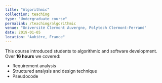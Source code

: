 ```yaml
---
title: "Algorithmic"
collection: teaching
type: "Undergraduate course"
permalink: /teaching/algorithmic
venue: "Université Clermont Auvergne, Polytech Clermont-Ferrand"
date: 2019-01-05
location: "Aubière, France"
---
```


This course introduced students to algorithmic and software development. Over **16 hours** we covered:
* Requirement analysis
* Structured analysis and design technique
* Pseudocode

